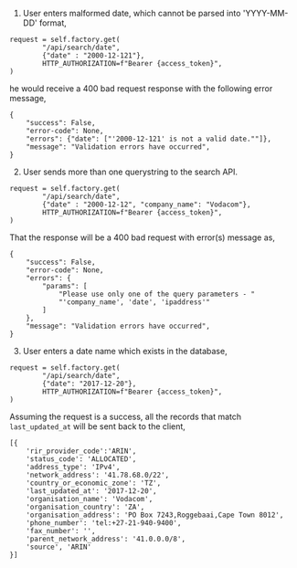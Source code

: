 1. User enters malformed date, which cannot be parsed into 'YYYY-MM-DD' format, 

```
request = self.factory.get(
        "/api/search/date",
        {"date" : "2000-12-121"}, 
        HTTP_AUTHORIZATION=f"Bearer {access_token}",
)
```

he would receive a 400 bad request response with the following error message,

```
{
    "success": False,
    "error-code": None,
    "errors": {"date": ["'2000-12-121' is not a valid date.""]},
    "message": "Validation errors have occurred",
}
```
2. User sends more than one querystring to the search API. 

```
request = self.factory.get(
        "/api/search/date",
        {"date" : "2000-12-12", "company_name": "Vodacom"}, 
        HTTP_AUTHORIZATION=f"Bearer {access_token}",
)
```

That the response will be a 400 bad request with error(s) message as,

```
{
    "success": False,
    "error-code": None,
    "errors": {
        "params": [
            "Please use only one of the query parameters - "
            "'company_name', 'date', 'ipaddress'"
        ]
    },
    "message": "Validation errors have occurred",
}
```

3. User enters a date name which exists in the database, 

```
request = self.factory.get(
        "/api/search/date",
        {"date": "2017-12-20"},
        HTTP_AUTHORIZATION=f"Bearer {access_token}",
)
```
Assuming the request is a success, all the records that match `last_updated_at` will be sent back to the client,

```
[{
    'rir_provider_code':'ARIN',
    'status_code': 'ALLOCATED',
    'address_type': 'IPv4',
    'network_address': '41.78.68.0/22',
    'country_or_economic_zone': 'TZ',
    'last_updated_at': '2017-12-20',
    'organisation_name': 'Vodacom',
    'organisation_country': 'ZA',
    'organisation_address': 'PO Box 7243,Roggebaai,Cape Town 8012',
    'phone_number': 'tel:+27-21-940-9400',
    'fax_number': '',
    'parent_network_address': '41.0.0.0/8',
    'source', 'ARIN'
}]
```
